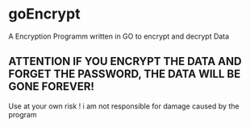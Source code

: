 # goEncrypt

A Encryption Programm written in GO to encrypt and decrypt Data 

## ATTENTION IF YOU ENCRYPT THE DATA AND FORGET THE PASSWORD, THE DATA WILL BE GONE FOREVER!
Use at your own risk !
i am not responsible for damage caused by the program
